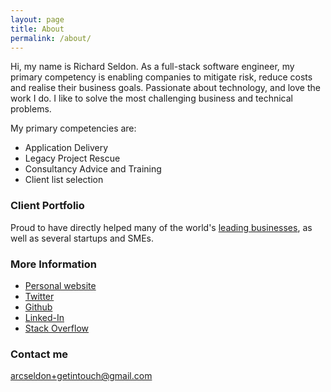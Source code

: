 ```yaml
---
layout: page
title: About
permalink: /about/
---
```



Hi, my name is Richard Seldon. As a full-stack software engineer, my primary competency is enabling companies to mitigate risk, reduce costs and realise their business goals. 
Passionate about technology, and love the work I do. I like to solve the most challenging business and technical problems. 

My primary competencies are:

* Application Delivery
* Legacy Project Rescue
* Consultancy Advice and Training
* Client list selection

### Client Portfolio

Proud to have directly helped many of the world's [leading businesses](http://arcseldon.surge.sh/#portfolio), 
as well as several startups and SMEs.

### More Information

* [Personal website](http://arcseldon.surge.sh)
* [Twitter](https://twitter.com/arcseldon)
* [Github](https://github.com/arcseldon)
* [Linked-In](http://www.linkedin.com/in/arcseldon)
* [Stack Overflow](http://stackoverflow.com/users/1882064/arcseldon?tab=profile)

### Contact me

[arcseldon+getintouch@gmail.com](mailto:arcseldon+getintouch@gmail.com)
